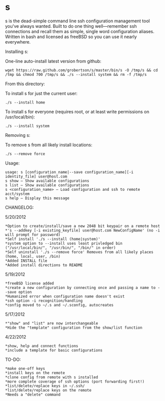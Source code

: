s
=

s is the dead-simple command line ssh configuration management tool you've always wanted. Built to do one thing well—remember ssh connections and recall them as simple, single word configuration aliases. Written in bash and licensed as freeBSD so you can use it nearly everywhere.  

Installing s:

One-line auto-install latest version from github:

	wget https://raw.github.com/grobertson/s/master/bin/s -O /tmp/s && cd /tmp && chmod 700 /tmp/s && ./s --install system && rm -f /tmp/s
	
From this directory:

To install s for just the current user:

	./s --install home

To install s for everyone (requires root, or at least write permissions on /usr/local/bin):

	./s --install system   

Removing s:

To remove s from all likely install locations:
	
	./s --remove force	

Usage:

	usage: s [configuration_name|--save configuration_name][-i identity_file] user@host.com
	s show — Show available configurations
	s list — Show available configurations
	s <configuration_name> — Load configuration and ssh to remote acct/system
	s help — Display this message

CHANGELOG:

5/20/2012
    
	*Option to create/install/save a new 2048 bit keypair on a remote host 
	*'s --addkey [-i existing_keyfile] user@host.com NewConfigName' (no -i will prompt for password) 
	*Self install './s --install (home|system)' 
	*system option to --install uses least privledged bin ("/usr/local/bin/", "/usr/bin/", "/bin/" in order)
	*Self uninstall './s --remove force' Removes from all likely places (home, local, user, /bin)
	*Added INSTALL file
	*Added install directions to README
	
5/19/2012

	*freeBSD license added
	*create a new configuration by connecting once and passing a name to --save option
	*Humanized error when configuration name doesn't exist
	*ssh option -i recognition/handling
	*config moved to ~/.s and ~/.sconfig, autocreates

5/17/2012

	*"show" and "list" are now interchangeable
	*Hide the "template" configuration from the show/list function


4/22/2012

	*show, help and connect functions
	*include a template for basic configurations

TO-DO:

	*make one-off keys 
	*install keys on the remote
	*clone config from remote with s installed
	*more complete coverage of ssh options (port forwarding first!)
	*list/delete/replace keys in ~/.ssh/
	*list/delete/replace keys on the remote
	*Needs a "delete" command

	

